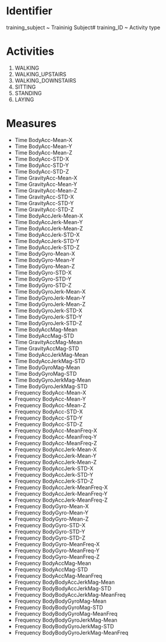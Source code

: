 # Identifier

training_subject ~ Traininig Subject# 
training_ID ~ Activity type

# Activities

1. WALKING
2. WALKING_UPSTAIRS
3. WALKING_DOWNSTAIRS
4. SITTING
5. STANDING
6. LAYING

# Measures

* Time BodyAcc-Mean-X
* Time BodyAcc-Mean-Y
* Time BodyAcc-Mean-Z
* Time BodyAcc-STD-X
* Time BodyAcc-STD-Y
* Time BodyAcc-STD-Z
* Time GravityAcc-Mean-X
* Time GravityAcc-Mean-Y
* Time GravityAcc-Mean-Z
* Time GravityAcc-STD-X
* Time GravityAcc-STD-Y
* Time GravityAcc-STD-Z
* Time BodyAccJerk-Mean-X
* Time BodyAccJerk-Mean-Y
* Time BodyAccJerk-Mean-Z
* Time BodyAccJerk-STD-X
* Time BodyAccJerk-STD-Y
* Time BodyAccJerk-STD-Z
* Time BodyGyro-Mean-X
* Time BodyGyro-Mean-Y
* Time BodyGyro-Mean-Z
* Time BodyGyro-STD-X
* Time BodyGyro-STD-Y
* Time BodyGyro-STD-Z
* Time BodyGyroJerk-Mean-X
* Time BodyGyroJerk-Mean-Y
* Time BodyGyroJerk-Mean-Z
* Time BodyGyroJerk-STD-X
* Time BodyGyroJerk-STD-Y
* Time BodyGyroJerk-STD-Z
* Time BodyAccMag-Mean
* Time BodyAccMag-STD
* Time GravityAccMag-Mean
* Time GravityAccMag-STD
* Time BodyAccJerkMag-Mean
* Time BodyAccJerkMag-STD
* Time BodyGyroMag-Mean
* Time BodyGyroMag-STD
* Time BodyGyroJerkMag-Mean
* Time BodyGyroJerkMag-STD
* Frequency BodyAcc-Mean-X
* Frequency BodyAcc-Mean-Y
* Frequency BodyAcc-Mean-Z
* Frequency BodyAcc-STD-X
* Frequency BodyAcc-STD-Y
* Frequency BodyAcc-STD-Z
* Frequency BodyAcc-MeanFreq-X
* Frequency BodyAcc-MeanFreq-Y
* Frequency BodyAcc-MeanFreq-Z
* Frequency BodyAccJerk-Mean-X
* Frequency BodyAccJerk-Mean-Y
* Frequency BodyAccJerk-Mean-Z
* Frequency BodyAccJerk-STD-X
* Frequency BodyAccJerk-STD-Y
* Frequency BodyAccJerk-STD-Z
* Frequency BodyAccJerk-MeanFreq-X
* Frequency BodyAccJerk-MeanFreq-Y
* Frequency BodyAccJerk-MeanFreq-Z
* Frequency BodyGyro-Mean-X
* Frequency BodyGyro-Mean-Y
* Frequency BodyGyro-Mean-Z
* Frequency BodyGyro-STD-X
* Frequency BodyGyro-STD-Y
* Frequency BodyGyro-STD-Z
* Frequency BodyGyro-MeanFreq-X
* Frequency BodyGyro-MeanFreq-Y
* Frequency BodyGyro-MeanFreq-Z
* Frequency BodyAccMag-Mean
* Frequency BodyAccMag-STD
* Frequency BodyAccMag-MeanFreq
* Frequency BodyBodyAccJerkMag-Mean
* Frequency BodyBodyAccJerkMag-STD
* Frequency BodyBodyAccJerkMag-MeanFreq
* Frequency BodyBodyGyroMag-Mean
* Frequency BodyBodyGyroMag-STD
* Frequency BodyBodyGyroMag-MeanFreq
* Frequency BodyBodyGyroJerkMag-Mean
* Frequency BodyBodyGyroJerkMag-STD
* Frequency BodyBodyGyroJerkMag-MeanFreq
